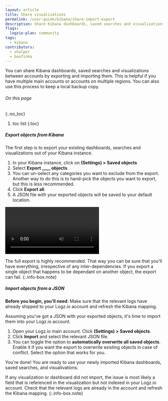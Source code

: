 ```yaml
---
layout: article
title: Share visualizations
permalink: /user-guide/kibana/share-import-export
description: Share Kibana dashboards, saved searches and visualizations between accounts by exporting and importing them.
flags:
  logzio-plan: community
tags:
  - kibana
contributors:
  - shalper
  - boofinka
---
```


You can share Kibana dashboards, saved searches and visualizations between accounts by exporting and importing them. This is helpful if you have multiple main accounts or accounts on multiple regions. You can also use this process to keep a local backup copy.


###### On this page
{:.no_toc}

1. toc list
{:toc}


<div class="tasklist">

##### Export objects from Kibana 

The first step is to export your existing dashboards, searches and visualizations out of your Kibana instance.

1. In your Kibana instance, click on **<i class="li li-gear"></i> (Settings) > Saved objects** 
2. Select **Export ____ objects**. 
3. You can un-select any categories you want to exclude from the export. Another way to do this is to hand-pick the objects you want to export, but this is less recommended.
4. Click **Export all**. 
5. A JSON file with your exported objects will be saved to your default location.

<video autoplay loop>
  <source src="https://dytvr9ot2sszz.cloudfront.net/logz-docs/kibana-videos/export_kibana_objects.mp4" type="video/mp4" />
</video>

The full export is highly recommended. That way you can be sure that you'll have everything, irrespective of any inter-dependencies. If you export a single object that happens to be dependant on another object, the export can fail.
 {:.info-box.note}


##### Import objects from a JSON

**Before you begin, you'll need**:
Make sure that the relevant logs have already shipped to your Logz.io account and refresh the Kibana mapping.

Assuming you've got a JSON with your exported objects, it's time to import them into your Logz.io account.

1. Open your Logz.io main account. Click **<i class="li li-gear"></i> (Settings) > Saved objects**.
2. Click **Import** and select the relevant JSON file.
3. You can toggle the option to **automatically overwrite all saved objects**. Enable it if you want the export to overwrite existing objects in case of conflict. Select the option that works for you.

You're done! You are ready to use your newly imported Kibana dashboards, saved searches, and visualivations.

If any visualization or dashboard did not import, the issue is most likely a field that is referenced in the visualization but not indexed in your Logz.io account. Check that the relevant logs are already in the account and refresh the Kibana mapping.
 {:.info-box.note}
